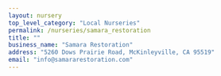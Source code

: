 ```yaml
---
layout: nursery 
top_level_category: "Local Nurseries"
permalink: /nurseries/samara_restoration
title: ""
business_name: "Samara Restoration"
address: "5260 Dows Prairie Road, McKinleyville, CA 95519"
email: "info@samararestoration.com" 
---
```


